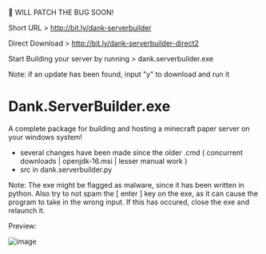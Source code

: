 🛑 WILL PATCH THE BUG SOON!

Short URL > http://bit.ly/dank-serverbuilder

Direct Download > http://bit.ly/dank-serverbuilder-direct2

Start Building your server by running > dank.serverbuilder.exe

Note: if an update has been found, input "y" to download and run it

# Dank.ServerBuilder.exe
A complete package for building and hosting a minecraft paper server on your windows system!

- several changes have been made since the older .cmd ( concurrent downloads | openjdk-16.msi | lesser manual work )
- src in dank.serverbuilder.py

Note: The exe might be flagged as malware, since it has been written in python. Also try to not spam the [ enter ] key on the exe, as it can cause the program to take in the wrong input. If this has occured, close the exe and relaunch it.

Preview:

![image](https://user-images.githubusercontent.com/52797753/134666416-53221fc2-2070-469e-9adb-6e6323c7f844.png)
